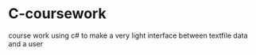 # C-coursework

course work using c# to make a very light interface between textfile data and a user
